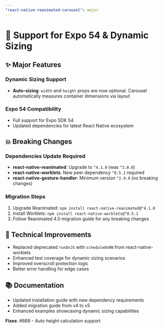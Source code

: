 ```yaml
---
"react-native-reanimated-carousel": major
---
```


# 🎯 Support for Expo 54 & Dynamic Sizing

## ✨ Major Features

### Dynamic Sizing Support
- **Auto-sizing**: `width` and `height` props are now optional. Carousel automatically measures container dimensions via layout

### Expo 54 Compatibility
- Full support for Expo SDK 54
- Updated dependencies for latest React Native ecosystem

## 💥 Breaking Changes

### Dependencies Update Required
- **react-native-reanimated**: Upgrade to `^4.1.0` (was `^3.0.0`)
- **react-native-worklets**: New peer dependency `^0.5.1` required
- **react-native-gesture-handler**: Minimum version `^2.9.0` (no breaking changes)

### Migration Steps
1. Upgrade Reanimated: `npm install react-native-reanimated@^4.1.0`
2. Install Worklets: `npm install react-native-worklets@^0.5.1`
3. Follow Reanimated 4.0 migration guide for any breaking changes

## 🔧 Technical Improvements
- Replaced deprecated `runOnJS` with `scheduleOnRN` from react-native-worklets
- Enhanced test coverage for dynamic sizing scenarios
- Improved overscroll protection logic
- Better error handling for edge cases

## 📚 Documentation
- Updated installation guide with new dependency requirements
- Added migration guide from v4 to v5
- Enhanced examples showcasing dynamic sizing capabilities

**Fixes**: #668 - Auto height calculation support
